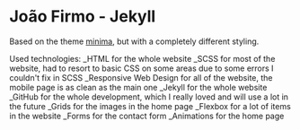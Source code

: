 # João Firmo - Jekyll

Based on the theme [minima](https://github.com/jekyll/minima), but with a completely different styling.

Used technologies:
_HTML for the whole website
_SCSS for most of the website, had to resort to basic CSS on some areas due to some errors I couldn't fix in SCSS
_Responsive Web Design for all of the website, the mobile page is as clean as the main one
_Jekyll for the whole website
_GitHub for the whole development, which I really loved and will use a lot in the future
_Grids for the images in the home page
_Flexbox for a lot of items in the website
_Forms for the contact form
_Animations for the home page